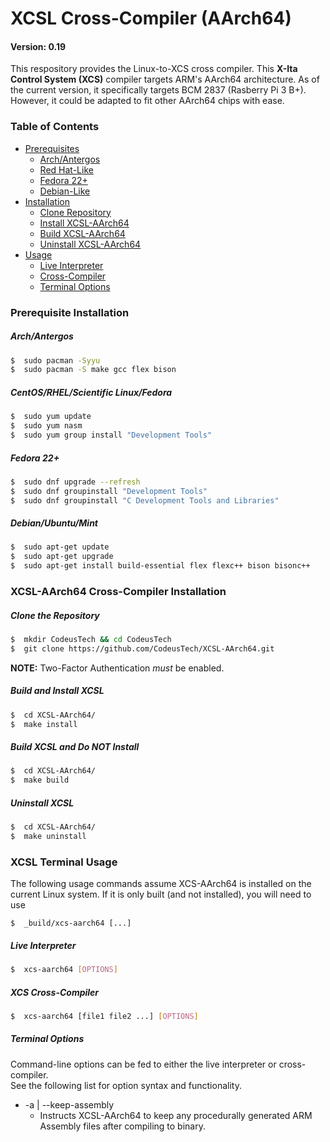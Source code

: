# XCSL Cross-Compiler (AArch64)
#### Version: 0.19

This respository provides the Linux-to-XCS cross compiler.  This **X-Ita Control System (XCS)** compiler targets ARM's AArch64 architecture.  As of the current version, it specifically targets BCM 2837 (Rasberry Pi 3 B+).  However, it could be adapted to fit other AArch64 chips with ease.  

### Table of Contents

* [Prerequisites](#prerequisite-installation)
  * [Arch/Antergos](#arch/antergos)
  * [Red Hat-Like](#centos/rhel/scientific-linux/fedora)
  * [Fedora 22+](#fedora-22+)
  * [Debian-Like](#debian/ubuntu/mint)
* [Installation](#XCSL-AArch64-Cross-Compiler-Installation)
  * [Clone Repository](#clone-the-repository)
  * [Install XCSL-AArch64](#build-and-install-xcsl)
  * [Build XCSL-AArch64](#build-xcsl-and-do-not-install)
  * [Uninstall XCSL-AArch64](#uninstall-xcsl)
* [Usage](#xcsl-terminal-usage)
  * [Live Interpreter](#live-interpreter)
  * [Cross-Compiler](#xcs-cross-compiler)
  * [Terminal Options](#terminal-options)


### Prerequisite Installation 

##### Arch/Antergos

``` bash
$  sudo pacman -Syyu
$  sudo pacman -S make gcc flex bison
```

##### CentOS/RHEL/Scientific Linux/Fedora

``` bash
$  sudo yum update
$  sudo yum nasm
$  sudo yum group install "Development Tools"
```

##### Fedora 22+

``` bash
$  sudo dnf upgrade --refresh
$  sudo dnf groupinstall "Development Tools"
$  sudo dnf groupinstall "C Development Tools and Libraries"
```

##### Debian/Ubuntu/Mint

``` bash
$  sudo apt-get update
$  sudo apt-get upgrade
$  sudo apt-get install build-essential flex flexc++ bison bisonc++
```

### XCSL-AArch64 Cross-Compiler Installation

##### Clone the Repository

```bash
$  mkdir CodeusTech && cd CodeusTech
$  git clone https://github.com/CodeusTech/XCSL-AArch64.git
```
**NOTE:** Two-Factor Authentication *must* be enabled.

##### Build and Install XCSL

```bash
$  cd XCSL-AArch64/
$  make install
```

##### Build XCSL and Do NOT Install

```bash
$  cd XCSL-AArch64/
$  make build
```

##### Uninstall XCSL

```bash
$  cd XCSL-AArch64/
$  make uninstall
```

###  XCSL Terminal Usage 

The following usage commands assume XCS-AArch64 is installed on the current
Linux system.  If it is only built (and not installed), you will need to
use 

```$  _build/xcs-aarch64 [...]```

##### Live Interpreter

```bash
$  xcs-aarch64 [OPTIONS]
```

##### XCS Cross-Compiler

```bash
$  xcs-aarch64 [file1 file2 ...] [OPTIONS]
```

##### Terminal Options

Command-line options can be fed to either the live interpreter or cross-compiler.  
See the following list for option syntax and functionality.

* -a | --keep-assembly
  * Instructs XCSL-AArch64 to keep any procedurally generated ARM Assembly 
  files after compiling to binary.


